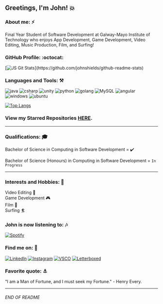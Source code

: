 ## Greetings, I'm John! :boom:

### About me: :zap:
Final Year Student of Software Development at Galway-Mayo Institute of Technology who enjoys App Development, Game Development, Video Editing, Music Production, Film, and Surfing!

### GitHub Profile: :octocat:
[![JS Git Stats](https://github-stats-js.vercel.app/api?username=johnshields&include_all_commits=true&&hide=contribs,prs&&theme=tokyonight&show_icons=true&hide_border=true")](https://github.com/johnshields/github-readme-stats)

### Languages and Tools: :hammer_and_pick:
![java](https://img.shields.io/badge/Java-ED8B00?style=for-the-badge&logo=java&logoColor=white)
![csharp](https://img.shields.io/badge/C%23-239120?style=for-the-badge&logo=c-sharp&logoColor=white)
![unity](https://img.shields.io/badge/Unity-100000?style=for-the-badge&logo=unity&logoColor=white)
![python](https://img.shields.io/badge/Python-14354C?style=for-the-badge&logo=python&logoColor=white)
![golang](https://img.shields.io/badge/Go-00ADD8?style=for-the-badge&logo=go&logoColor=white)
![MySQL](https://img.shields.io/badge/MySQL-00000F?style=for-the-badge&logo=mysql&logoColor=white)
![angular](https://img.shields.io/badge/Angular-DD0031?style=for-the-badge&logo=angular&logoColor=white)
![windows](https://img.shields.io/badge/Windows-0078D6?style=for-the-badge&logo=windows&logoColor=white)
![ubuntu](https://img.shields.io/badge/Ubuntu-E95420?style=for-the-badge&logo=ubuntu&logoColor=white)


[![Top Langs](https://johnshields-github-stats.vercel.app/api/top-langs/?username=johnshields&langs_count=5&hide=javascript,html,ShaderLab,HLSL&&theme=tokyonight&show_icons=true&hide_border=true)](https://github.com/johnshields/github-readme-stats)

### View my Starred Repositories [HERE](https://github.com/johnshields?tab=stars).
***

### Qualifications: :mortar_board:
Bachelor of Science in Computing in Software Development = :heavy_check_mark:

Bachelor of Science (Honours) in Computing in Software Development = `In Progress`

***
### Interests and Hobbies: :runner:
Video Editing :vhs: <br>
Game Development :video_game: <br>
Film :movie_camera: <br>
Surfing 🏄

### John is now listening to: :notes:
[![Spotify](https://nova-github-player.vercel.app/api/spotify)](https://open.spotify.com/user/1157274179E)

### Find me on: :milky_way:
[![Linkedln](https://img.shields.io/badge/LinkedIn-0077B5?style=for-the-badge&logo=linkedin&logoColor=white)](https://www.linkedin.com/in/john-shields-551b86165/)
[![Instagram](https://img.shields.io/badge/Instagram-E4405F?style=for-the-badge&logo=instagram&logoColor=white)](https://www.instagram.com/johnshields__/)
[![VSCO](https://icon-icons.com/icons2/2608/PNG/32/vsco_icon_156715.png)](https://vsco.co/john-shields)
[![Letterboxed](https://64.media.tumblr.com/be34739d02f14ecb07129d9fb8c21e60/ea2fdea49375d8f0-76/s75x75_c1/96fa8a451f55199c90b857f87c18872e26d40460.png)](https://letterboxd.com/scenesofnoir/)

### Favorite quote: :anchor:
"I am a Man of Fortune, and I must seek my Fortune." - Henry Every.
***
###### END OF README
